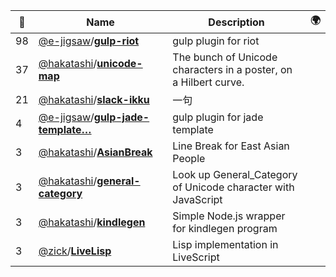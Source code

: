 |:star2: | Name | Description | 🌍|
|---|---|---|---|
|98|[@e-jigsaw](https://github.com/e-jigsaw)/[**gulp-riot**](https://github.com/e-jigsaw/gulp-riot)|gulp plugin for riot||
|37|[@hakatashi](https://github.com/hakatashi)/[**unicode-map**](https://github.com/hakatashi/unicode-map)|The bunch of Unicode characters in a poster, on a Hilbert curve.||
|21|[@hakatashi](https://github.com/hakatashi)/[**slack-ikku**](https://github.com/hakatashi/slack-ikku)|一句||
|4|[@e-jigsaw](https://github.com/e-jigsaw)/[**gulp-jade-template…**](https://github.com/e-jigsaw/gulp-jade-template)|gulp plugin for jade template||
|3|[@hakatashi](https://github.com/hakatashi)/[**AsianBreak**](https://github.com/hakatashi/AsianBreak)|Line Break for East Asian People||
|3|[@hakatashi](https://github.com/hakatashi)/[**general-category**](https://github.com/hakatashi/general-category)|Look up General_Category of Unicode character with JavaScript||
|3|[@hakatashi](https://github.com/hakatashi)/[**kindlegen**](https://github.com/hakatashi/kindlegen)|Simple Node.js wrapper for kindlegen program||
|3|[@zick](https://github.com/zick)/[**LiveLisp**](https://github.com/zick/LiveLisp)|Lisp implementation in LiveScript||

